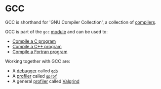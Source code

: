 # GCC

GCC is shorthand for 'GNU Compiler Collection',
a collection of [compilers](compilers.md).

GCC is part of the `gcc` [module](../cluster_guides/modules.md)
and can be used to:

- [Compile a C program](gcc_compile_c.md)
- [Compile a C++ program](gcc_compile_cpp.md)
- [Compile a Fortran program](gcc_compile_fortran.md)

Working together with GCC are:

- A [debugger](debuggers.md) called [`gdb`](gdb.md)
- A [profiler](profilers.md) called [`gprof`](gprof.md)
- A general [profiler](profilers.md) called [Valgrind](valgrind.md)
